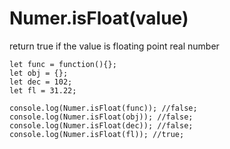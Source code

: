 # Numer.isFloat(value)

return true if the value is floating point real number

```
let func = function(){};
let obj = {};
let dec = 102;
let fl = 31.22;

console.log(Numer.isFloat(func)); //false;
console.log(Numer.isFloat(obj)); //false;
console.log(Numer.isFloat(dec)); //false;
console.log(Numer.isFloat(fl)); //true;
```

